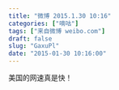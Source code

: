 ```yaml
---
title: "微博 2015.1.30 10:16"
categories: ["嘀咕"]
tags: ["来自微博 weibo.com"]
draft: false
slug: "GaxuPl"
date: "2015-01-30 10:16:00"
---
```


<p>美国的网速真是快！ ​​​​</p>
